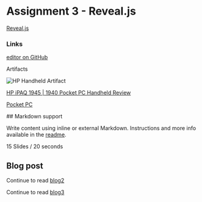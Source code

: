 #   Assignment 3 - Reveal.js

[Reveal.js](http://lab.hakim.se/reveal-js/#/)

### Links

[editor on GitHub](https://github.com/hakimel/reveal.js#markdown) 

Artifacts






![HP Handheld Artifact](https://github.com/rustenburgJ/IASC-2P02-Assignment-3/raw/master/images3/images.png)




[HP iPAQ 1945 | 1940 Pocket PC Handheld Review](http://www.pocketpccentral.net/ipaq1945.htm#ebay)


[Pocket PC](http://pocketpccentral.net/device_menus/pocket_pcs.htm)

<section data-markdown>
  ## Markdown support

  Write content using inline or external Markdown.
  Instructions and more info available in the [readme](https://github.com/hakimel/reveal.js#markdown).
</section>



15 Slides / 20 seconds

## Blog post

Continue to read [blog2](https://rustenburgJ.github.io/IASC-2P02/blog)


Continue to read [blog3](https://github.com/rustenburgJ/IASC-2P02-Assignment-3/blob/master/Assignment3)


